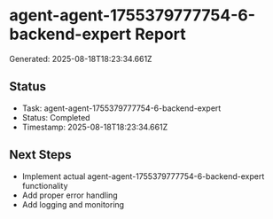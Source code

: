 # agent-agent-1755379777754-6-backend-expert Report

Generated: 2025-08-18T18:23:34.661Z

## Status
- Task: agent-agent-1755379777754-6-backend-expert
- Status: Completed
- Timestamp: 2025-08-18T18:23:34.661Z

## Next Steps
- Implement actual agent-agent-1755379777754-6-backend-expert functionality
- Add proper error handling
- Add logging and monitoring

